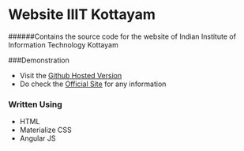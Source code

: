 # Website IIIT Kottayam

######Contains the source code for the website of Indian Institute of Information Technology Kottayam

###Demonstration

- Visit the [Github Hosted Version](https://abhieshekumar.github.io/website-iiitk "Github Hosted Version")
- Do check the [Official Site](http://www.iiitkottayam.ac.in "Official Site") for any information

### Written Using
- HTML
- Materialize CSS
- Angular JS
